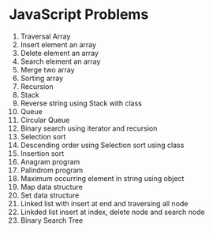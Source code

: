 # JavaScript Problems

1. Traversal Array
2. Insert element an array
3. Delete element an array
4. Search element an array
5. Merge two array
6. Sorting array
7. Recursion
8. Stack
9. Reverse string using Stack with class
10. Queue
11. Circular Queue
12. Binary search using iterator and recursion
13. Selection sort
14. Descending order using Selection sort using class
15. Insertion sort
16. Anagram program
17. Palindrom program
18. Maximum occurring element in string using object
19. Map data structure
20. Set data structure
21. Linked list with insert at end and traversing all node
22. Linkded list insert at index, delete node and search node
23. Binary Search Tree
